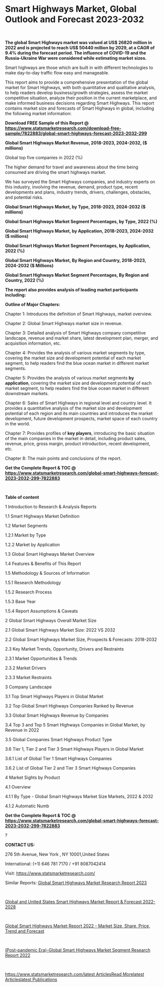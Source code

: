 <h1>Smart Highways Market, Global Outlook and Forecast 2023-2032</h1><br/><p><strong>The global Smart Highways market was valued at US$ 26820 million in 2022 and is projected to reach US$ 50440 million by 2029, at a <strong>CAGR</strong> of 9.4% during the forecast period. The influence of COVID-19 and the Russia-Ukraine War were considered while estimating market sizes.</strong></p>
 
 
 
 <p>Smart highways are those which are built in with different technologies to make day-to-day traffic flow easy and manageable.</p>
 
 
 
 <p>This report aims to provide a comprehensive presentation of the global market for Smart Highways, with both quantitative and qualitative analysis, to help readers develop business/growth strategies, assess the market competitive situation, analyze their position in the current marketplace, and make informed business decisions regarding Smart Highways. This report contains market size and forecasts of Smart Highways in global, including the following market information:</p>
 
 
 
 <p><strong>Download FREE Sample of this Report @ <a href="https://www.statsmarketresearch.com/download-free-sample/7822883/global-smart-highways-forecast-2023-2032-299">https://www.statsmarketresearch.com/download-free-sample/7822883/global-smart-highways-forecast-2023-2032-299</a></strong></p>
 
 
 
 <p><strong>Global Smart Highways Market Revenue, 2018-2023, 2024-2032, ($ millions)</strong></p>
 
 
 
 <p>Global top five companies in 2022 (%)</p>
 
 
 
 <p>The higher demand for travel and awareness about the time being consumed are driving the smart highways market.</p>
 
 
 
 <p>We has surveyed the Smart Highways companies, and industry experts on this industry, involving the revenue, demand, product type, recent developments and plans, industry trends, drivers, challenges, obstacles, and potential risks.</p>
 
 
 
 <p><strong>Global Smart Highways Market, by Type, 2018-2023, 2024-2032 ($ millions)</strong></p>
 
 
 
 <p><strong>Global Smart Highways Market Segment Percentages, by Type, 2022 (%)</strong></p>
 
 
 
 <p><strong>Global Smart Highways Market, <strong>by Application</strong>, 2018-2023, 2024-2032 ($ millions)</strong></p>
 
 
 
 <p><strong>Global Smart Highways Market Segment Percentages, <strong>by Application</strong>, 2022 (%)</strong></p>
 
 
 
 <p><strong>Global Smart Highways Market, By Region and Country, 2018-2023, 2024-2032 ($ Millions)</strong></p>
 
 
 
 <p><strong>Global Smart Highways Market Segment Percentages, By Region and Country, 2022 (%)</strong></p>
 
 
 
 <p><strong>The report also provides analysis of leading market participants including:</strong></p>
 
 
 
 <p><strong>Outline of Major Chapters:</strong></p>
 
 
 
 <p>Chapter 1: Introduces the definition of Smart Highways, market overview.</p>
 
 
 
 <p>Chapter 2: Global Smart Highways market size in revenue.</p>
 
 
 
 <p>Chapter 3: Detailed analysis of Smart Highways company competitive landscape, revenue and market share, latest development plan, merger, and acquisition information, etc.</p>
 
 
 
 <p>Chapter 4: Provides the analysis of various market segments by type, covering the market size and development potential of each market segment, to help readers find the blue ocean market in different market segments.</p>
 
 
 
 <p>Chapter 5: Provides the analysis of various market segments <strong>by application</strong>, covering the market size and development potential of each market segment, to help readers find the blue ocean market in different downstream markets.</p>
 
 
 
 <p>Chapter 6: Sales of Smart Highways in regional level and country level. It provides a quantitative analysis of the market size and development potential of each region and its main countries and introduces the market development, future development prospects, market space of each country in the world.</p>
 
 
 
 <p>Chapter 7: Provides profiles of <strong>key players</strong>, introducing the basic situation of the main companies in the market in detail, including product sales, revenue, price, gross margin, product introduction, recent development, etc.</p>
 
 
 
 <p>Chapter 8: The main points and conclusions of the report.</p>
 
 
 
 <div><b>Get the Complete Report & TOC @ <a href="https://www.statsmarketresearch.com/global-smart-highways-forecast-2023-2032-299-7822883">https://www.statsmarketresearch.com/global-smart-highways-forecast-2023-2032-299-7822883</a></b></div>
 
 
 
 <p><br />
 
 <b>Table of content</b></p>
 
 
 
 <p>1 Introduction to Research & Analysis Reports<br />
 
 1.1 Smart Highways Market Definition<br />
 
 1.2 Market Segments<br />
 
 1.2.1 Market by Type<br />
 
 1.2.2 Market by Application<br />
 
 1.3 Global Smart Highways Market Overview<br />
 
 1.4 Features & Benefits of This Report<br />
 
 1.5 Methodology & Sources of Information<br />
 
 1.5.1 Research Methodology<br />
 
 1.5.2 Research Process<br />
 
 1.5.3 Base Year<br />
 
 1.5.4 Report Assumptions & Caveats<br />
 
 2 Global Smart Highways Overall Market Size<br />
 
 2.1 Global Smart Highways Market Size: 2022 VS 2032<br />
 
 2.2 Global Smart Highways Market Size, Prospects & Forecasts: 2018-2032<br />
 
 2.3 Key Market Trends, Opportunity, Drivers and Restraints<br />
 
 2.3.1 Market Opportunities & Trends<br />
 
 2.3.2 Market Drivers<br />
 
 2.3.3 Market Restraints<br />
 
 3 Company Landscape<br />
 
 3.1 Top Smart Highways Players in Global Market<br />
 
 3.2 Top Global Smart Highways Companies Ranked by Revenue<br />
 
 3.3 Global Smart Highways Revenue by Companies<br />
 
 3.4 Top 3 and Top 5 Smart Highways Companies in Global Market, by Revenue in 2022<br />
 
 3.5 Global Companies Smart Highways Product Type<br />
 
 3.6 Tier 1, Tier 2 and Tier 3 Smart Highways Players in Global Market<br />
 
 3.6.1 List of Global Tier 1 Smart Highways Companies<br />
 
 3.6.2 List of Global Tier 2 and Tier 3 Smart Highways Companies<br />
 
 4 Market Sights by Product<br />
 
 4.1 Overview<br />
 
 4.1.1 By Type - Global Smart Highways Market Size Markets, 2022 & 2032<br />
 
 4.1.2 Automatic Numb</p>
 
 
 
 <div><b>Get the Complete Report & TOC @ <a href="https://www.statsmarketresearch.com/global-smart-highways-forecast-2023-2032-299-7822883">https://www.statsmarketresearch.com/global-smart-highways-forecast-2023-2032-299-7822883</a></b></div>
 
 
 
 <p>? </p>
 
 
 
 <p><b>CONTACT US:</b><br />
 
 276 5th Avenue, New York , NY 10001,United States<br />
 
 International: (+1) 646 781 7170 / +91 8087042414<br />
 
 Visit: <a href="https://www.statsmarketresearch.com/">https://www.statsmarketresearch.com/</a><br />
 
 Similar Reports: <a href="https://www.statsmarketresearch.com/global-smart-highways-forecast-2023-2032-299-7822883">Global Smart Highways Market Research Report 2023</a><br />
 
 <br />
 
 <a href="https://www.statsmarketresearch.com/global-smart-highways-forecast-2023-2032-299-7822883">Global and United States Smart Highways Market Report & Forecast 2022-2028</a><br />
 
 <br />
 
 <a href="https://www.statsmarketresearch.com/global-smart-highways-forecast-2023-2032-299-7822883">Global Smart Highways Market Report 2022 - Market Size, Share, Price, Trend and Forecast</a><br />
 
 <br />
 
 <a href="https://www.statsmarketresearch.com/global-smart-highways-forecast-2023-2032-299-7822883">(Post-pandemic Era)-Global Smart Highways Market Segment Research Report 2022</a><br />
 
 <br />
 
 <a href="https://gyeongbokgung.com">https://www.statsmarketresearch.com/</a><a href="https://hallyeomaritime.com">latest Articles</a><a href="https://jingwansa.com">Read More</a><a href="https://nguoiviet.jp/">latest Articles</a><a href="https://www.intelmarketresearch.com/">latest Publications</a></p>